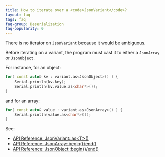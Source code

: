 ```yaml
---
title: How to iterate over a <code>JsonVariant</code>?
layout: faq
tags: faq
faq-group: Deserialization
faq-popularity: 0
---
```


There is no iterator on `JsonVariant` because it would be ambiguous.

Before iterating on a variant, the program must cast it to either a `JsonArray` or `JsonObject`.

For instance, for an object:

```c++
for( const auto& kv : variant.as<JsonObject>() ) {
    Serial.println(kv.key);
    Serial.println(kv.value.as<char*>());
}
```

and for an array:

```c++
for( const auto& value : variant.as<JsonArray>() ) {
    Serial.println(value.as<char*>());
}
```

See:

* [API Reference: JsonVariant::as&lt;T&gt;()]({{site.baseurl}}/api/jsonvariant/as/)
* [API Reference: JsonArray::begin()/end()]({{site.baseurl}}/api/jsonarray/begin_end/)
* [API Reference: JsonObject::begin()/end()]({{site.baseurl}}/api/jsonobject/begin_end/)